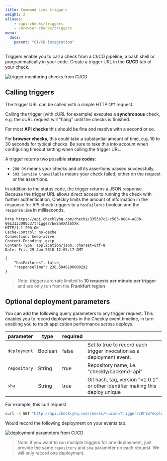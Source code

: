 ```yaml
---
title: Command Line triggers
weight: 2
aliases:
    - /api-checks/triggers
    - /browser-checks/triggers
menu:
  docs:
    parent: "CI/CD integration"
---
```


Triggers enable you to call a check from a CI/CD pipeline, a bash shell or programmatically in your code.
Create a trigger URL in the **CI/CD** tab of your check.

![trigger monitoring checks from CI/CD](/docs/images/cicd/triggers.png)

## Calling triggers

The trigger URL can be called with a simple HTTP `GET` request.

Calling the trigger (with cURL for example) executes a **synchronous** check, e.g. the cURL request will "hang" until
the checks is finished. 

For most **API checks** this should be fine and resolve with a second or so.

For **browser checks**, this could take a substantial amount of time, e.g. 10 to 30 seconds for
typical checks. Be sure to take this into account when configuring timeout setting when calling the trigger URL.

A trigger returns two possible **status codes**:

-   `200 OK` means your checks and all its assertions passed successfully.
-   `503 Service Unavailable` means your check failed, either on the request or the assertions.

In addition to the status code, the trigger returns a JSON response. Because the trigger URL allows direct
access to running the check with further authentication, Checkly limits the amount of information in the response
for API check triggers to a `hasFailures` boolean and the `responseTime` in milliseconds.

```
http https://api.checklyhq.com/checks/3355b7c2-c563-8884-a88b-0e1313300033/trigger/Ew2hAXAlhXXk
HTTP/1.1 200 OK
Cache-Control: no-cache
Connection: keep-alive
Content-Encoding: gzip
Content-Type: application/json; charset=utf-8
Date: Fri, 29 Jun 2018 12:05:17 GMT

{
    "hasFailures": false,
    "responseTime": 238.5946100000292
}
```

> Note: triggers are rate limited to **10 requests per minute per trigger** and are only run from the **Frankfurt region**

## Optional deployment parameters

You can add the following query parameters to any trigger request. This enables you to record deployments in the Checkly 
event timeline, in turn enabling you to track application performance across deploys.


| parameter    | type    | required |                                                                               |
|--------------|---------|----------|-------------------------------------------------------------------------------|
| `deployment` | Boolean | false    | Set to true to record each trigger invocation as a deployment event.          |
| `repository` | String  | true     | Repository name, i.e. "checkly/backend-api"                                   |
| `sha`        | String  | true     | Git hash, tag, version "v1.0.1" or other identifier making this deploy unique |

For example, this curl request 

```bash
curl -X GET "http://api.checklyhq.com/checks/<uuid>/trigger/c0hYw?deployment=true&repository=acme/customer-api&sha=v1.0.2-beta"
```
Would record the following deployment on your events tab.

![deployment parameters from CI/CD](/docs/images/cicd/trigger_parameters.png)

> Note: if you want to run multiple triggers for one deployment, just provide the same `repository` and `sha` parameter on each request. We will only record one deployment.
